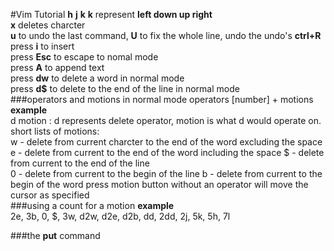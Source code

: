 #Vim Tutorial
**h** __j__ **k** __k__ represent **left down up right**  
**x** deletes charcter  
**u** to undo the last command, **U** to fix the whole line, undo the undo's **ctrl+R**  
press **i** to insert  
press **Esc** to escape to nomal mode  
press **A** to append text  
press **dw** to delete a word in normal mode  
press **d$** to delete to the end of the line in normal mode  
###operators and motions in normal mode
operators [number] + motions  
**example**  
d motion : d represents delete operator, motion is what d would operate on.  
short lists of motions:  
  w - delete from current charcter to the end of the word excluding the space
  e - delete from current to the end of the word including the space
  $ - delete from current to the end of the line  
  0 - delete from current to the begin of the line
  b - delete from current to the begin of the word
press motion button without an operator will move the cursor as specified  
###using a count for a motion
**example**  
2e, 3b, 0, $, 3w, d2w, d2e, d2b, dd, 2dd, 2j, 5k, 5h, 7l  

###the __put__ command

